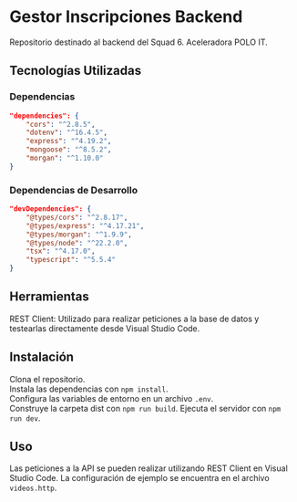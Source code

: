 
# Gestor Inscripciones Backend

Repositorio destinado al backend del Squad 6. Aceleradora POLO IT.

## Tecnologías Utilizadas

### Dependencias

```json
"dependencies": {
    "cors": "^2.8.5",
    "dotenv": "^16.4.5",
    "express": "^4.19.2",
    "mongoose": "^8.5.2",
    "morgan": "^1.10.0"
}
```

### Dependencias de Desarrollo

```json
"devDependencies": {
    "@types/cors": "^2.8.17",
    "@types/express": "^4.17.21",
    "@types/morgan": "^1.9.9",
    "@types/node": "^22.2.0",
    "tsx": "^4.17.0",
    "typescript": "^5.5.4"
}
```

## Herramientas

REST Client: Utilizado para realizar peticiones a la base de datos y testearlas directamente desde Visual Studio Code.

## Instalación

Clona el repositorio.  
Instala las dependencias con `npm install`.  
Configura las variables de entorno en un archivo `.env`.  
Construye la carpeta dist con `npm run build`.
Ejecuta el servidor con `npm run dev`.

## Uso

Las peticiones a la API se pueden realizar utilizando REST Client en Visual Studio Code. La configuración de ejemplo se encuentra en el archivo `videos.http`.